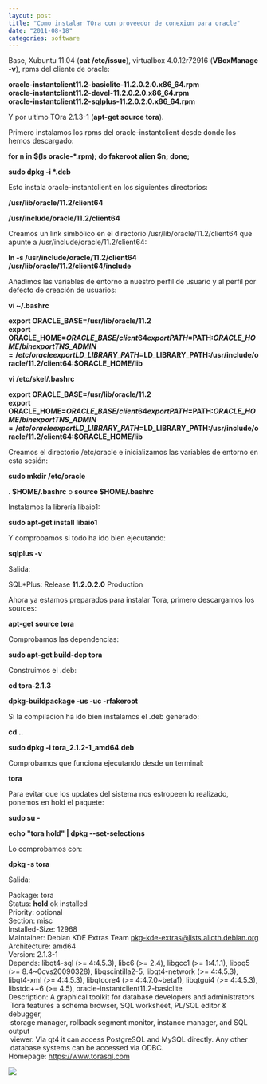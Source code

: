 ```yaml
---
layout: post
title: "Como instalar TOra con proveedor de conexion para oracle"
date: "2011-08-18"
categories: software
---
```


Base, Xubuntu 11.04 (**cat /etc/issue**), virtualbox 4.0.12r72916 (**VBoxManage -v**), rpms del cliente de oracle:

  

**oracle-instantclient11.2-basiclite-11.2.0.2.0.x86\_64.rpm  
oracle-instantclient11.2-devel-11.2.0.2.0.x86\_64.rpm  
oracle-instantclient11.2-sqlplus-11.2.0.2.0.x86\_64.rpm**

  

Y por ultimo TOra 2.1.3-1 (**apt-get source tora**).

  

Primero instalamos los rpms del oracle-instantclient desde donde los hemos descargado:

  

**for n in $(ls oracle-\*.rpm); do fakeroot alien $n; done;**

**sudo dpkg -i \*.deb**

  

Esto instala oracle-instantclient en los siguientes directorios:

  

**/usr/lib/oracle/11.2/client64**

**/usr/include/oracle/11.2/client64**

  

Creamos un link simbólico en el directorio /usr/lib/oracle/11.2/client64 que apunte a /usr/include/oracle/11.2/client64:

  

**ln -s /usr/include/oracle/11.2/client64 /usr/lib/oracle/11.2/client64/include**

  

Añadimos las variables de entorno a nuestro perfil de usuario y al perfil por defecto de creación de usuarios:

  

**vi ~/.bashrc**

  

**export ORACLE\_BASE=/usr/lib/oracle/11.2  
export ORACLE\_HOME=$ORACLE\_BASE/client64  
export PATH=$PATH:$ORACLE\_HOME/bin  
export TNS\_ADMIN=/etc/oracle  
export LD\_LIBRARY\_PATH=$LD\_LIBRARY\_PATH:/usr/include/oracle/11.2/client64:****$ORACLE\_HOME****/lib**

  

**vi /etc/skel/.bashrc**

  

**export ORACLE\_BASE=/usr/lib/oracle/11.2  
export ORACLE\_HOME=$ORACLE\_BASE/client64  
export PATH=$PATH:$ORACLE\_HOME/bin  
export TNS\_ADMIN=/etc/oracle  
export LD\_LIBRARY\_PATH=$LD\_LIBRARY\_PATH:/usr/include/oracle/11.2/client64:****$ORACLE\_HOME****/lib**

  

Creamos el directorio /etc/oracle e inicializamos las variables de entorno en esta sesión:

  

**sudo mkdir /etc/oracle**

**. $HOME/.bashrc** o **source $HOME/.bashrc**

  

Instalamos la librería libaio1:

  

**sudo apt-get install libaio1**

  

Y comprobamos si todo ha ido bien ejecutando:

**sqlplus -v**

  

Salida:

  

SQL\*Plus: Release **11.2.0.2.0** Production

  

Ahora ya estamos preparados para instalar Tora, primero descargamos los sources:

  

**apt-get source tora**

  

Comprobamos las dependencias:

  

**sudo apt-get build-dep tora**

  

Construimos el .deb:

  

**cd tora-2.1.3**

**dpkg-buildpackage -us -uc -rfakeroot**

  

Si la compilacion ha ido bien instalamos el .deb generado:

  

**cd ..**

**sudo dpkg -i tora\_2.1.2-1\_amd64.deb**

Comprobamos que funciona ejecutando desde un terminal:

  

**tora**

Para evitar que los updates del sistema nos estropeen lo realizado, ponemos en hold el paquete:

  

**sudo su -**

**echo "tora hold" | dpkg --set-selections**

  

Lo comprobamos con:

**dpkg -s tora**

  

Salida:

Package: tora  
Status: **hold** ok installed  
Priority: optional  
Section: misc  
Installed-Size: 12968  
Maintainer: Debian KDE Extras Team <pkg-kde-extras@lists.alioth.debian.org>  
Architecture: amd64  
Version: 2.1.3-1  
Depends: libqt4-sql (>= 4:4.5.3), libc6 (>= 2.4), libgcc1 (>= 1:4.1.1), libpq5 (>= 8.4~0cvs20090328), libqscintilla2-5, libqt4-network (>= 4:4.5.3), libqt4-xml (>= 4:4.5.3), libqtcore4 (>= 4:4.7.0~beta1), libqtgui4 (>= 4:4.5.3), libstdc++6 (>= 4.5), oracle-instantclient11.2-basiclite  
Description: A graphical toolkit for database developers and administrators  
 Tora features a schema browser, SQL worksheet, PL/SQL editor & debugger,  
 storage manager, rollback segment monitor, instance manager, and SQL output  
 viewer. Via qt4 it can access PostgreSQL and MySQL directly. Any other  
 database systems can be accessed via ODBC.  
Homepage: https://www.torasql.com

![](https://blogger.googleusercontent.com/tracker/3262098284547378612-5469589726853729948?l=tablondesastre.blogspot.com)
